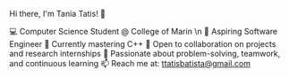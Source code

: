 Hi there, I'm Tania Tatis! 👋

💻 Computer Science Student @ College of Marin \n
🌟 Aspiring Software Engineer
🌱 Currently mastering C++ 
🤝 Open to collaboration on projects and research internships
🎯 Passionate about problem-solving, teamwork, and continuous learning
📫 Reach me at: ttatisbatista@gmail.com

<!---
thany-8/thany-8 is a ✨ special ✨ repository because its `README.md` (this file) appears on your GitHub profile.
You can click the Preview link to take a look at your changes.
--->
